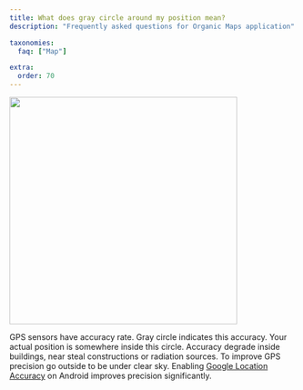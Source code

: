 ```yaml
---
title: What does gray circle around my position mean?
description: "Frequently asked questions for Organic Maps application"

taxonomies:
  faq: ["Map"]

extra:
  order: 70
---
```


<img src="/faq/map/what-does-gray-circle-around-my-position-mean/grey-circle.jpg" width="400px"/>

GPS sensors have accuracy rate. Gray circle indicates this accuracy. Your actual position is somewhere inside this circle.
Accuracy degrade inside buildings, near steal constructions or radiation sources.
To improve GPS precision go outside to be under clear sky.
Enabling [Google Location Accuracy](https://support.google.com/maps/answer/2839911?co=GENIE.Platform%3DAndroid) on Android improves precision significantly.
